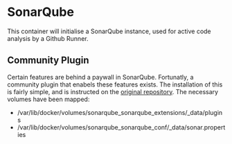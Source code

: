 # SonarQube
This container will initialise a SonarQube instance, used for active code analysis by a Github Runner.

## Community Plugin
Certain features are behind a paywall in SonarQube. Fortunatly, a community plugin that enabels these features exists. The installation of this is fairly simple, and is instructed on the [original repository](https://github.com/mc1arke/sonarqube-community-branch-plugin?tab=readme-ov-file#installation). The necessary volumes have been mapped:

* /var/lib/docker/volumes/sonarqube_sonarqube_extensions/_data/plugins
* /var/lib/docker/volumes/sonarqube_sonarqube_conf/_data/sonar.properties